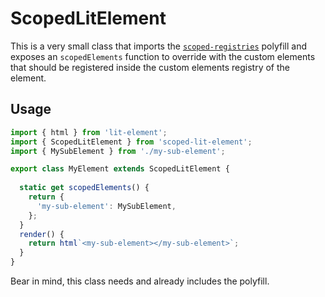 # ScopedLitElement

This is a very small class that imports the [`scoped-registries`](https://github.com/manolakis/scoped-registries/) polyfill and exposes an `scopedElements` function to override with the custom elements that should be registered inside the custom elements registry of the element.

## Usage

```ts
import { html } from 'lit-element';
import { ScopedLitElement } from 'scoped-lit-element';
import { MySubElement } from './my-sub-element';

export class MyElement extends ScopedLitElement {
  
  static get scopedElements() {
    return {
      'my-sub-element': MySubElement,
    };
  }
  render() {
    return html`<my-sub-element></my-sub-element>`;
  }
}
```

Bear in mind, this class needs and already includes the polyfill.